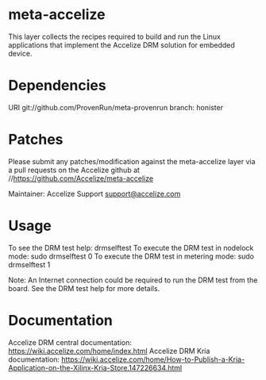 # meta-accelize

This layer collects the recipes required to build and run the Linux 
applications that implement the Accelize DRM solution for embedded device.


Dependencies
============

URI	git://github.com/ProvenRun/meta-provenrun
branch: honister


Patches
=======

Please submit any patches/modification against the meta-accelize layer 
via a pull requests on the Accelize github at //https://github.com/Accelize/meta-accelize

Maintainer: Accelize Support <support@accelize.com>


Usage
=====

To see the DRM test help: drmselftest
To execute the DRM test in nodelock mode: sudo drmselftest 0
To execute the DRM test in metering mode: sudo drmselftest 1

Note: An Internet connection could be required to run the DRM test from the board. 
      See the DRM test help for more details.


Documentation
=============

Accelize DRM central documentation: https://wiki.accelize.com/home/index.html
Accelize DRM Kria documentation: https://wiki.accelize.com/home/How-to-Publish-a-Kria-Application-on-the-Xilinx-Kria-Store.147226634.html
